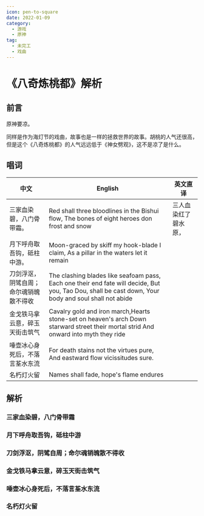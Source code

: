 ```yaml
---
icon: pen-to-square
date: 2022-01-09
category:
  - 游戏
  - 原神
tag:
  - 未完工
  - 戏曲
---
```


# 《八奇炼桃都》解析
## 前言
原神要凉。

同样是作为海灯节的戏曲，故事也是一样的拯救世界的故事。胡桃的人气还很高，但是这个《八奇炼桃都》的人气远远低于《神女劈观》，这不是凉了是什么。
## 唱词
| 中文                                   | English                                                                                                                                               | 英文直译             |
| -------------------------------------- | ----------------------------------------------------------------------------------------------------------------------------------------------------- | -------------------- |
| 三家血染碧，八门骨带霜。               | Red shall three bloodlines in the Bishui flow, The bones of eight heroes don frost and snow                                                           | 三人血染红了碧水原， |
| 月下呼舟取吾钩，砥柱中游。             | Moon-graced by skiff my hook-blade I claim,  As a pillar in the waters let it remain                                                                  |                      |
| 刀剑浮沤，阴骘自周；命尔魂销魄散不得收 | The clashing blades like seafoam pass, Each one their end fate will decide,  But you, Tao Dou, shall be cast down, Your body and soul shall not abide |                      |
| 金戈铁马拿云意，碎玉天街击筑气         | Cavalry gold and iron march,Hearts stone-set on heaven's arch  Down starward street their mortal strid  And onward into myth they ride                |                      |
| 唾壶冰心身死后，不落言荃水东流         | For death stains not the virtues pure, And eastward flow vicissitudes sure.                                                                           |                      |
| 名朽灯火留                             | Names shall fade, hope's flame endures                                                                                                                |                      |

## 解析
### 三家血染碧，八门骨带霜

### 月下呼舟取吾钩，砥柱中游

### 刀剑浮沤，阴骘自周；命尔魂销魄散不得收

### 金戈铁马拿云意，碎玉天街击筑气

### 唾壶冰心身死后，不落言荃水东流

### 名朽灯火留

